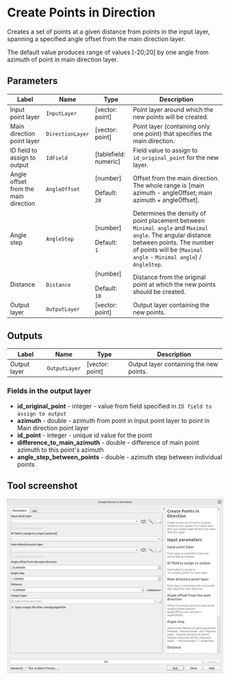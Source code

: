 # Create Points in Direction

Creates a set of points at a given distance from points in the input layer, spanning a specified angle offset from the main direction layer.

The default value produces range of values [-20;20] by one angle from azimuth of point in main direction layer.

## Parameters

| Label                                | Name             | Type                                    | Description                                                                                                                                                                                                 |
| ------------------------------------ | ---------------- | --------------------------------------- | ----------------------------------------------------------------------------------------------------------------------------------------------------------------------------------------------------------- |
| Input point layer                    | `InputLayer`     | [vector: point]                         | Point layer around which the new points will be created.                                                                                                                                                    |
| Main direction point layer           | `DirectionLayer` | [vector: point]                         | Point layer (containing only one point) that specifies the main direction.                                                                                                                                  |
| ID field to assign to output         | `IdField`        | [tablefield: numeric]                   | Field value to assign to `id_original_point` for the new layer.                                                                                                                                             |
| Angle offset from the main direction | `AngleOffset`    | [number] <br/><br/> Default: <br/> `20` | Offset from the main direction. The whole range is [main azimuth - angleOffset; main azimuth + angleOffset].                                                                                                |
| Angle step                           | `AngleStep`      | [number] <br/><br/> Default: <br/> `1`  | Determines the density of point placement between `Minimal angle` and `Maximal angle`. The angular distance between points. The number of points will be (`Maximal angle` - `Minimal angle`) / `AngleStep`. |
| Distance                             | `Distance`       | [number] <br/><br/> Default: <br/> `10` | Distance from the original point at which the new points should be created.                                                                                                                                 |
| Output layer                         | `OutputLayer`    | [vector: point]                         | Output layer containing the new points.                                                                                                                                                                     |

## Outputs

| Label        | Name          | Type            | Description                             |
| ------------ | ------------- | --------------- | --------------------------------------- |
| Output layer | `OutputLayer` | [vector: point] | Output layer containing the new points. |

### Fields in the output layer

* __id_original_point__ - integer - value from field specified in `ID field to assign to output`
* __azimuth__ - double - azimuth from point in Input point layer to point in Main direction point layer
* __id_point__ - integer - unique id value for the point
* __difference_to_main_azimuth__ - double - difference of main point azimuth to this point's azimuth
* __angle_step_between_points__ - double - azimuth step between individual points

## Tool screenshot

![Create points in direction](../../images/tool_points_in_direction.png)
